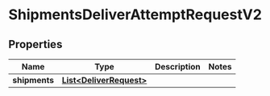 
# ShipmentsDeliverAttemptRequestV2

## Properties
Name | Type | Description | Notes
------------ | ------------- | ------------- | -------------
**shipments** | [**List&lt;DeliverRequest&gt;**](DeliverRequest.md) |  | 



